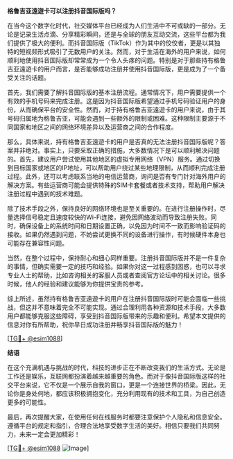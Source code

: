 **格鲁吉亚遠遊卡可以注册抖音国际版吗？**

在当今这个数字化时代，社交媒体平台已经成为人们生活中不可或缺的一部分。无论是记录生活点滴、分享精彩瞬间，还是与全球的朋友互动交流，这些平台都为我们提供了极大的便利。而抖音国际版（TikTok）作为其中的佼佼者，更是以其独特的短视频形式吸引了无数用户的关注。然而，对于生活在海外的用户来说，如何顺利地使用抖音国际版却常常成为一个令人头疼的问题。特别是对于那些持有格鲁吉亚遠遊卡的用户而言，是否能够成功注册并使用抖音国际版，更是成为了一个备受关注的话题。

首先，我们需要了解抖音国际版的基本注册流程。通常情况下，用户需要提供一个有效的手机号码来完成注册。这是因为抖音国际版希望通过手机号码验证用户的身份，从而确保平台的安全性。然而，对于持有格鲁吉亚遠遊卡的用户来说，由于其号码归属地为格鲁吉亚，可能会遇到一些额外的限制或困难。这种限制主要源于不同国家和地区之间的网络环境差异以及运营商之间的合作程度。

那么，具体来说，持有格鲁吉亚遠遊卡的用户是否真的无法注册抖音国际版呢？答案并非绝对。事实上，只要采取正确的措施，大多数情况下是可以顺利解决问题的。首先，建议用户尝试使用其他地区的虚拟专用网络（VPN）服务。通过切换到目标国家或地区的IP地址，可以帮助用户绕过某些地理限制，从而顺利完成注册过程。此外，还可以考虑联系当地的电信运营商，询问是否有专门针对海外用户的解决方案。有些运营商可能会提供特殊的SIM卡套餐或者技术支持，帮助用户解决注册过程中遇到的技术难题。

除了技术手段之外，保持良好的网络环境也是至关重要的。在进行注册操作时，尽量选择信号稳定且速度较快的Wi-Fi连接，避免因网络波动而导致注册失败。同时，确保设备上的系统时间和日期设置正确，以免因为时间不一致而影响验证码的接收。如果仍然遇到问题，不妨尝试更换不同的设备进行操作，有时候硬件本身也可能存在兼容性问题。

当然，在整个过程中，保持耐心和细心同样重要。注册抖音国际版并不是一件复杂的事情，但确实需要一定的技巧和经验。如果你对这一过程感到困惑，也可以寻求专业人士的帮助，比如咨询相关的客服人员或者查阅官方论坛中的相关讨论。很多时候，他人的经验和建议能够为你提供宝贵的参考。

综上所述，虽然持有格鲁吉亚遠遊卡的用户在注册抖音国际版时可能会面临一些挑战，但这并不意味着完全不可能实现。通过合理利用各种资源和技术手段，大多数用户都能够克服这些障碍，享受到抖音国际版带来的乐趣和便利。希望本文提供的信息对你有所帮助，祝你早日成功注册并畅享抖音国际版的魅力！

[[TG💪+ @esim1088](https://t.me/s/esim1088)]

**结语**

在这个充满机遇与挑战的时代，科技的进步正在不断改变我们的生活方式。无论是工作还是娱乐，互联网都扮演着越来越重要的角色。而对于像抖音国际版这样的社交平台来说，它不仅是一个展示自我的窗口，更是一个连接世界的桥梁。因此，无论你是身处何地，都应该积极拥抱变化，充分利用现有的技术和工具，为自己创造更多的可能性。

最后，再次提醒大家，在使用任何在线服务时都要注意保护个人隐私和信息安全。遵循平台的规定和指引，合理合法地享受数字生活的美好。相信只要我们共同努力，未来一定会更加精彩！

[[TG💪+ @esim1088](https://t.me/s/esim1088) ![Image](https://i.postimg.cc/4NQfJmqS/Snipaste-2025-05-13-00-14-12.png)]